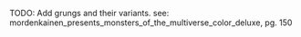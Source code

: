 TODO: Add grungs and their variants. see: mordenkainen_presents_monsters_of_the_multiverse_color_deluxe, pg. 150